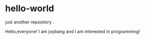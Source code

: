 # hello-world
just another repository .

Hello,everyone! I am joybang and i am interested in programming!
